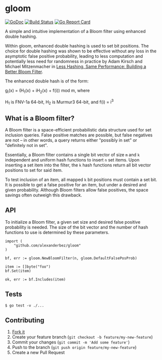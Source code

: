 # gloom


[![GoDoc](https://godoc.org/github.com/alexanderbez/gloom?status.svg)](https://godoc.org/github.com/alexanderbez/gloom)
[![Build Status](https://travis-ci.org/alexanderbez/gloom.svg?branch=master)](https://travis-ci.org/alexanderbez/gloom)
[![Go Report Card](https://goreportcard.com/badge/github.com/alexanderbez/gloom)](https://goreportcard.com/report/github.com/alexanderbez/gloom)

A simple and intuitive implementation of a Bloom filter using enhanced double
hashing.

Within gloom, enhanced double hashing is used to set bit positions. The choice
for double hashing was shown to be effective without any loss in the asymptotic
false positive probability, leading to less computation and potentially less
need for randomness in practice by Adam Kirsch and Michael Mitzenmacher in
[Less Hashing, Same Performance: Building a Better Bloom Filter](http://citeseerx.ist.psu.edu/viewdoc/download;jsessionid=AF0A7F109B5F97C758DD773942A1054F?doi=10.1.1.152.579&rep=rep1&type=pdf).

The enhanced double hash is of the form:

g<sub>i</sub>(x) = (H<sub>1</sub>(x) + iH<sub>2</sub>(x) + f(i)) mod m, where

H<sub>1</sub>
is FNV-1a 64-bit, H<sub>2</sub> is Murmur3 64-bit, and f(i) = i<sup>3</sup>


## What is a Bloom filter?

A Bloom filter is a space-efficient probabilistic data structure used for set
inclusion queries. False positive matches are possible, but false negatives are
not – in other words, a query returns either "possibly in set" or "definitely
not in set".

Essentially, a Bloom filter contains a single bit vector of size `m` and `k`
independent and uniform hash functions to insert `n` set items. Upon inserting
a set item into the filter, the `k` hash functions return all bit vector positions
to set for said item.

To test inclusion of an item, all mapped `k` bit positions must contain a set
bit. It is possible to get a false positive for an item, but under a desired
and given probability. Although Bloom filters allow false positives, the
space savings often outweigh this drawback.

## API

To initialize a Bloom filter, a given set size and desired false positive
probability is needed. The size of the bit vector and the number of hash functions
to use is determined by these parameters. 

```golang
import (
   	"github.com/alexanderbez/gloom"
)

bf, err := gloom.NewBloomFilter(n, gloom.DefaultFalsePosProb)

item := []byte("foo")
bf.Set(item)

ok, err := bf.Includes(item)
```

## Tests

```shell
$ go test -v ./...
```

## Contributing

1. [Fork it](https://github.com/alexanderbez/gloom/fork)
2. Create your feature branch (`git checkout -b feature/my-new-feature`)
3. Commit your changes (`git commit -m 'Add some feature'`)
4. Push to the branch (`git push origin feature/my-new-feature`)
5. Create a new Pull Request
